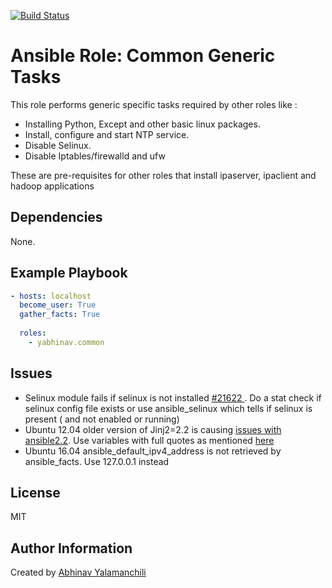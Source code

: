 [![Build Status](https://travis-ci.org/yabhinav/ansible-role-common.svg?branch=master)](https://travis-ci.org/yabhinav/ansible-role-common)

Ansible Role: Common Generic Tasks 
=================================
This role performs generic specific tasks required by other roles like :

- Installing Python, Except and other basic linux packages.
- Install, configure and start NTP service.
- Disable Selinux.
- Disable Iptables/firewalld and ufw

These are pre-requisites for other roles that install ipaserver, ipaclient and hadoop applications


Dependencies
------------

None.


Example Playbook
----------------

```yaml
- hosts: localhost
  become_user: True
  gather_facts: True
  
  roles:
    - yabhinav.common
```

Issues
------

- Selinux module fails if selinux is not installed [#21622 ](https://github.com/ansible/ansible/issues/21622). Do a stat check if selinux config file exists or use ansible_selinux which tells if selinux is present ( and not enabled or running)
- Ubuntu 12.04 older version of Jinj2=2.2 is causing [issues with ansible2.2](https://github.com/ansible/ansible/issues/20309). Use  variables with full quotes as mentioned [here](https://github.com/yabhinav/ansible-role-common/issues/1)
- Ubuntu 16.04 ansible_default_ipv4_address is not retrieved by ansible_facts. Use 127.0.0.1 instead


License
-------

MIT


Author Information
------------------

Created by [Abhinav Yalamanchili](https://yabhinav.github.com)
